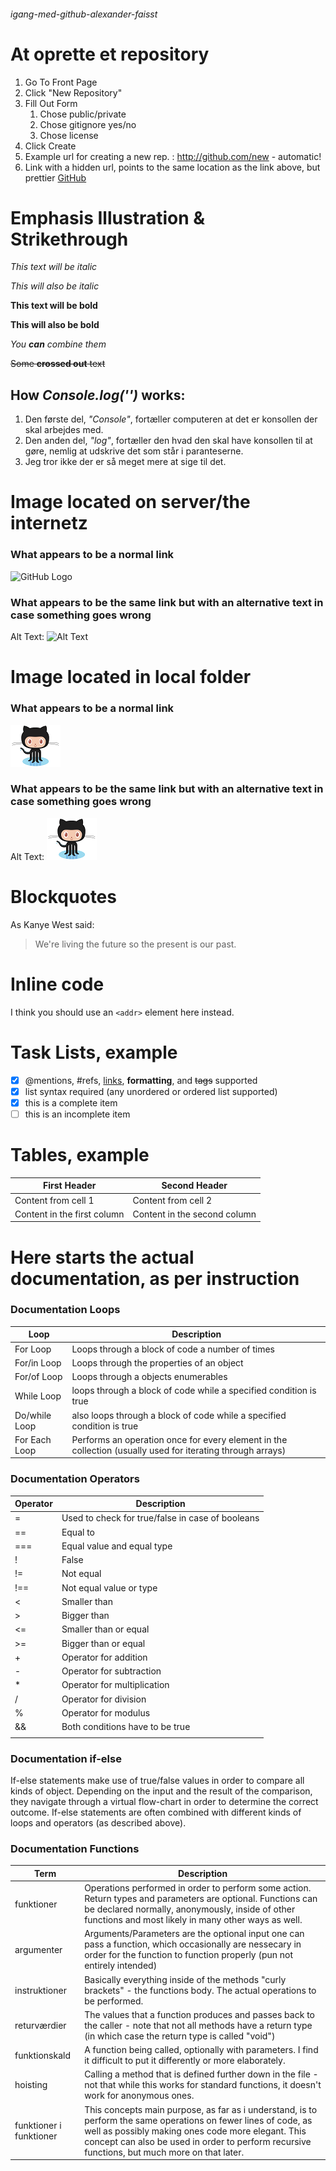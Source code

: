 ###### igang-med-github-alexander-faisst

# At oprette et repository

1. Go To Front Page
1. Click "New Repository"
1. Fill Out Form
   1. Chose public/private
   1. Chose gitignore yes/no
   1. Chose license 
1. Click Create
1. Example url for creating a new rep. : 
http://github.com/new - automatic!
1. Link with a hidden url, points to the same location as the link above, but prettier [GitHub](http://github.com/new) 

# Emphasis Illustration & Strikethrough


*This text will be italic*

_This will also be italic_

**This text will be bold**

__This will also be bold__

_You **can** combine them_

~~Some **crossed out** text~~

## How *Console.log('')* works: 

1. Den første del, *"Console"*, fortæller computeren at det er konsollen der skal arbejdes med.
1. Den anden del, *"log"*, fortæller den hvad den skal have konsollen til at gøre, nemlig at udskrive det som står i paranteserne. 
1. Jeg tror ikke der er så meget mere at sige til det.   


# Image located on server/the internetz
### What appears to be a normal link
![GitHub Logo](https://assets-cdn.github.com/images/modules/logos_page/Octocat.png)
### What appears to be the same link but with an alternative text in case something goes wrong
Alt Text: ![Alt Text](https://assets-cdn.github.com/images/modules/logos_page/Octocat.png)


# Image located in local folder
### What appears to be a normal link
![GitHub Logo](Octocat.png)
### What appears to be the same link but with an alternative text in case something goes wrong
Alt Text: ![Octocat.png](Octocat.png)


# Blockquotes
As Kanye West said:

> We're living the future so
> the present is our past.

# Inline code
I think you should use an
`<addr>` element here instead.

# Task Lists, example

- [x] @mentions, #refs, [links](), **formatting**, and <del>tags</del> supported
- [x] list syntax required (any unordered or ordered list supported)
- [x] this is a complete item
- [ ] this is an incomplete item

# Tables, example 

First Header | Second Header
------------ | -------------
Content from cell 1 | Content from cell 2
Content in the first column | Content in the second column

# Here starts the actual documentation, as per instruction

### Documentation Loops

Loop | Description
-----|------------
For Loop | Loops through a block of code a number of times
For/in Loop | Loops through the properties of an object
For/of Loop | Loops through a objects enumerables
While Loop | loops through a block of code while a specified condition is true
Do/while Loop | also loops through a block of code while a specified condition is true 
For Each Loop | Performs an operation once for every element in the collection (usually used for iterating through arrays)

### Documentation Operators

Operator | Description
---------|------------
= | Used to check for true/false in case of booleans
== | Equal to
=== | Equal value and equal type
! | False
!= | Not equal
!== | Not equal value or type
< | Smaller than
\> | Bigger than
<= | Smaller than or equal
\>= | Bigger than or equal
 \+ | Operator for addition
\- | Operator for subtraction
\* | Operator for multiplication
/ | Operator for division
% | Operator for modulus 
&& | Both conditions have to be true
|| | One of two (or more) conditions has to be true

### Documentation if-else 

If-else statements make use of true/false values in order to compare all kinds of object. Depending on the input and the result of the comparison, they navigate through a virtual flow-chart in order to determine the correct outcome. If-else statements are often combined with different kinds of loops and operators (as described above). 

### Documentation Functions

Term | Description
-----|------------
funktioner | Operations performed in order to perform some action. Return types and parameters are optional. Functions can be declared normally, anonymously, inside of other functions and most likely in many other ways as well. 
argumenter | Arguments/Parameters are the optional input one can pass a function, which occasionally are nessecary in order for the function to function properly (pun not entirely intended)
instruktioner | Basically everything inside of the methods "curly brackets" - the functions body. The actual operations to be performed. 
returværdier | The values that a function produces and passes back to the caller - note that not all methods have a return type (in which case the return type is called "void")
funktionskald | A function being called, optionally with parameters. I find it difficult to put it differently or more elaborately. 
hoisting | Calling a method that is defined further down in the file - not that while this works for standard functions, it doesn't work for anonymous ones. 
funktioner i funktioner | This concepts main purpose, as far as i understand, is to perform the same operations on fewer lines of code, as well as possibly making ones code more elegant. This concept can also be used in order to perform recursive functions, but much more on that later. 